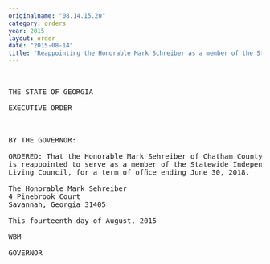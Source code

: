 ```yaml
---
originalname: "08.14.15.20"
category: orders
year: 2015
layout: order
date: "2015-08-14"
title: "Reappointing the Honorable Mark Schreiber as a member of the Statewide Independent Living Council"
---
```

<pre>
 

THE STATE OF GEORGIA

EXECUTIVE ORDER

 

BY THE GOVERNOR:

ORDERED: That the Honorable Mark Sehreiber of Chatham County, Georgia,
is reappointed to serve as a member of the Statewide Independent
Living Council, for a term of ofﬁce ending June 30, 2018.

The Honorable Mark Sehreiber
4 Pinebrook Court
Savannah, Georgia 31405

This fourteenth day of August, 2015

WBM

GOVERNOR

 

 

</pre>
